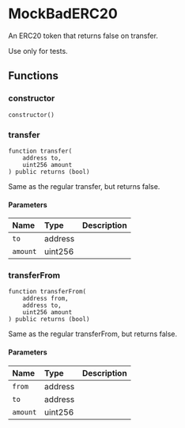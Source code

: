 # MockBadERC20

An ERC20 token that returns false on transfer.

Use only for tests.

## Functions

### constructor

```solidity
constructor() 
```

### transfer

```solidity
function transfer(
    address to,
    uint256 amount
) public returns (bool)
```

Same as the regular transfer, but returns false.

#### Parameters

| Name | Type | Description |
| :--- | :--- | :---------- |
| `to` | address |  |
| `amount` | uint256 |  |

### transferFrom

```solidity
function transferFrom(
    address from,
    address to,
    uint256 amount
) public returns (bool)
```

Same as the regular transferFrom, but returns false.

#### Parameters

| Name | Type | Description |
| :--- | :--- | :---------- |
| `from` | address |  |
| `to` | address |  |
| `amount` | uint256 |  |


